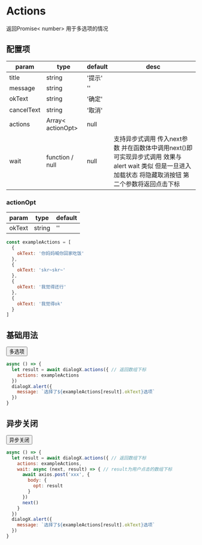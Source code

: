 <script>
export default {
  mounted () {
    (adsbygoogle = window.adsbygoogle || []).push({
      google_ad_client: "ca-pub-6177820902567416",
      enable_page_level_ads: true
    });
    let dialogX = new window.VueDialogX(window.Vue)
    window.dialogX = dialogX
    const list = [
      {
        okText: '你妈妈喊你回家吃饭'
      },
      {
        okText: 'skr~skr~'
      },
      {
        okText: '我觉得还行'
      },
      {
        okText: '我觉得ok'
      }
    ]
    window.select = async () => {
      let result = await dialogX.actions({
        actions: list
      })
      dialogX.alert({
        message: `选择了${list[result].okText}选项`
      })
    }
    window.waitSelect = async () => {
      let result = await dialogX.actions({
        actions: list,
        wait: (next) => {
          setTimeout(() => {
            next()
          }, 500)
        }
      })
      dialogX.alert({
        message: `选择了${list[result].okText}选项`
      })
    }
  }
}
</script>

# Actions

返回Promise< number> 用于多选项的情况

## 配置项

param   | type   | default | desc
|----   | ----   | ------- | ----
title   | string | '提示'
message | string | ''
okText  | string | '确定'
cancelText| string | '取消'
actions | Array< actionOpt> | null | 
wait    | function / null | null | 支持异步式调用 传入next参数 并在函数体中调用next()即可实现异步式调用 效果与alert wait 类似 但是一旦进入加载状态 将隐藏取消按钮 第二个参数将返回点击下标


### actionOpt
param   | type   | default
|----   | ----   | -------
okText   | string | ''

``` js
const exampleActions = [
  {
    okText: '你妈妈喊你回家吃饭'
  },
  {
    okText: 'skr~skr~'
  },
  {
    okText: '我觉得还行'
  },
  {
    okText: '我觉得ok'
  }
]
```

## 基础用法

<button class="button" onclick="select()">多选项</button>

``` js
async () => {
  let result = await dialogX.actions({ // 返回数组下标
    actions: exampleActions
  })
  dialogX.alert({
    message: `选择了${exampleActions[result].okText}选项`
  })
}
```


## 异步关闭

<button class="button" onclick="waitSelect()">异步关闭</button>


``` js
async () => {
  let result = await dialogX.actions({ // 返回数组下标
    actions: exampleActions,
    wait: async (next, result) => { // result为用户点击的数组下标
      await axios.post('xxx', {
        body: {
          opt: result
        }
      })
      next()
    }
  })
  dialogX.alert({
    message: `选择了${exampleActions[result].okText}选项`
  })
}
```
